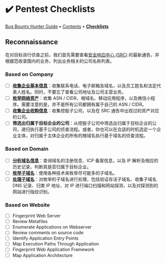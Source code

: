 # ✔️ Pentest Checklists

[Bug Bounty Hunter Guide](../) • [Contents](table-of-contents.md) • [**Checklists**](pentest-checklists.md)

## Reconnaissance

在对目标进行侦查之前，我们首先需要查看[安全响应中心 (SRC)](../awesome-bugbounty/security-response-center.md) 的最新通告，并根据范收录围内的业务，列出业务相关的公司名称列表。

### Based on Company

* [ ] [**收集企业基本信息**](../reconnaissance/based-on-company/company-basic-information.md)：收集联系电话、电子邮箱及域名，以及员工姓名和法定代表人姓名。同时，不要忘了查看公司地址及公司主营业务。
* [ ] [**枚举网络资产**](../reconnaissance/based-on-company/internet-assets-enumeration.md)：收集 ASN / CIDR、根域名、移动应用程序，以及微信小程序。需要注意的是，并不是所有公司都拥有属于自己的 ASN / CIDR。
* [ ] [**收集企业收购信息**](../reconnaissance/based-on-company/company-acquisition.md)：收集控股子公司，以及在 SRC 通告中出现过的资产对应的公司。
* [ ] **筛选出归属于目标企业的公司**：从控股子公司中筛选出归属于目标企业的公司，递归执行基于公司的侦查流程。或者，你也可以在合适的时机选定一个企业主体，对归属于主体企业的所有的根域名执行基于域名的侦查流程。

### Based on Domain

* [ ] [**分析域名信息**](../reconnaissance/based-on-domain/domain-name-analysis.md)：查询域名的注册信息、ICP 备案信息，以及 IP 解析及相应的历史记录，判断其是否归属于目标企业。
* [ ] [**枚举子域名**](../reconnaissance/based-on-domain/subdomain-enumeration.md)：使用各种技术来枚举尽可能多的子域名。
* [ ] [**处理子域名**](../reconnaissance/based-on-domain/domain-based.md)：对枚举的子域名进行处理，包括验证存活子域名、收集子域名 DNS 记录、归类 IP 地址、对 IP 进行端口扫描和网站探测，以及对探测到的网站进行指纹识别。

### Based on Website

* [ ] Fingerprint Web Server
* [ ] Review Metafiles
* [ ] Enumerate Applications on Webserver
* [ ] Review comments on source code
* [ ] Identify Application Entry Points
* [ ] Map Execution Paths Through Application
* [ ] Fingerprint Web Application Framework
* [ ] Map Application Architecture
